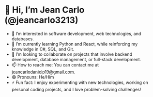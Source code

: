 # 👋 Hi, I’m Jean Carlo (@jeancarlo3213)

- 👀 I’m interested in software development, web technologies, and databases.
- 🌱 I’m currently learning Python and React, while reinforcing my knowledge in C#, SQL, and Git.
- 💞️ I’m looking to collaborate on projects that involve backend development, database management, or full-stack development.
- 📫 How to reach me: You can contact me at [jeancarlodanielp19@gmail.com](mailto:jeancarlodanielp19@gmail.com).
- 😄 Pronouns: He/Him
- ⚡ Fun fact: I enjoy experimenting with new technologies, working on personal coding projects, and I love problem-solving challenges!


